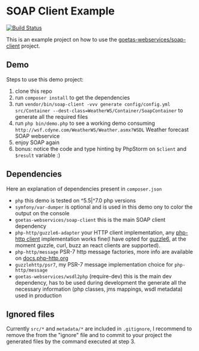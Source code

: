 # SOAP Client Example

[![Build Status](https://travis-ci.org/goetas-webservices/soap-client-demo.svg?branch=master)](https://travis-ci.org/goetas-webservices/soap-client-demo)

This is an example project on how to use
the [goetas-webservices/soap-client](https://github.com/goetas-webservices/soap-client) project.

## Demo

Steps to use this demo project: 

1. clone this repo
2. run `composer install` to get the dependencies 
3. run `vendor/bin/soap-client -vvv generate config/config.yml src/Container --dest-class=WeatherWS/Container/SoapContainer`
 to generate all the required files
4. run `php bin/demo.php` to see a working demo consuming `http://wsf.cdyne.com/WeatherWS/Weather.asmx?WSDL` Weather 
 forecast SOAP webservice
5. enjoy SOAP again
6. bonus: notice the code and type hinting by PhpStorm on `$client` and `$result` variable :) 

## Dependencies 

Here an explanation of dependencies present in  `composer.json`

- `php` this demo is tested on ^5.5|^7.0 php versions
- `symfony/var-dumper` is optional and is used in this demo ony to color the output on the console
- `goetas-webservices/soap-client` this is the main SOAP client dependency
- `php-http/guzzle6-adapter` your HTTP client implementation, any [php-http client](http://docs.php-http.org/en/latest/clients.html) 
 implementation works fine(I have opted for [guzzle6](https://github.com/guzzle/guzzle), at the moment guzzle, curl, buzz an react clients are supported).
- `php-http/message` PSR-7 http message factories, more info are available on [docs.php-http.org](http://docs.php-http.org/en/latest/httplug/users.html)
- `guzzlehttp/psr7`, my PSR-7 message implementation choice for `php-http/message` 
- `goetas-webservices/wsdl2php` (require-dev) this is the main dev dependency, has to be used during development 
 the generate all the necessary information (php classes, jms mappings, wsdl metadata) used in production

## Ignored files 

Currently `src/*` and `metadata/*` are included in `.gitignore`, I recommend to remove the from the "ignore" file
and to commit to your project the generated files by the command executed at step 3.

